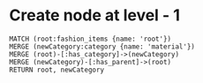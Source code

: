 # Create node at level - 1

``` cypher
MATCH (root:fashion_items {name: 'root'})
MERGE (newCategory:category {name: 'material'})
MERGE (root)-[:has_category]->(newCategory)
MERGE (newCategory)-[:has_parent]->(root)
RETURN root, newCategory
```
